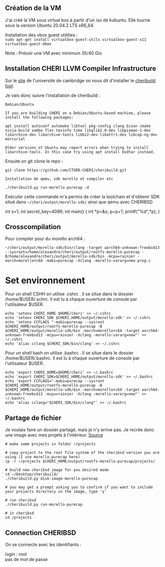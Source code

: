 ## Création de la VM

J'ai créé la VM sous virtual box à partir d'un iso de kubuntu. Elle tourne sous la version  Ubuntu 20.04.2 LTS x86_64.

Installation des vbox guest utilities :   
```sudo apt-get install virtualbox-guest-utils virtualbox-guest-x11 virtualbox-guest-dkms```

Note : Prévoir une VM avec minimum 35/40 Gio

## Installation CHERI LLVM Compiler Infrastructure

Sur le [site](https://www.cl.cam.ac.uk/research/security/ctsrd/cheri/cheri-llvm.html) de l'université de cambridge on nous dit d'installer le [cheribuild tool](https://github.com/CTSRD-CHERI/cheribuild).

Je vais donc suivre l'installation de cheribuild :

```
Debian/Ubuntu

If you are building CHERI on a Debian/Ubuntu-based machine, please install the following packages:

apt install autoconf automake libtool pkg-config clang bison cmake ninja-build samba flex texinfo time libglib2.0-dev libpixman-1-dev libarchive-dev libarchive-tools libbz2-dev libattr1-dev libcap-ng-dev mercurial

Older versions of Ubuntu may report errors when trying to install libarchive-tools. In this case try using apt install bsdtar instead.
```
Ensuite on git clone le repo : 

```git clone https://github.com/CTSRD-CHERI/cheribuild.git```

```
Installation de qemu, sdk morello et compiler etc

./cheribuild.py run-morello-purecap -d
```

Exécuter cette commande m'a permis de créer la toolchain et d'obtenir SDK situé dans ```~/cheri/output/morello-sdk/``` ainsi que qemu avec CHERIBSD

int x=1;
int secret_key=4096;
int main()
{
    int *p=&x;
    p=p+1;
    printf("%d",*p);
}

## Crosscompilation

Pour compiler pour du morello arch64 : 

```
~/cheri/output/morello-sdk/bin/clang -target aarch64-unknown-freebsd13 --sysroot=/home/alexandre/cheri/output/rootfs-morello-purecap -B/home/alexandre/cheri/output/morello-sdk/bin -mcpu=rainier -march=morello+c64 -mabi=purecap -Xclang -morello-vararg=new prog.c
```

# Set environnement

Pour un shell CSHH on utilise .cshrc . Il se situe dans le dossier /home/$USER/.schrc. Il est lu à chaque ouverture de console par l'utilisateur $USER.  
```
echo 'setenv CHERI_HOME $HOME/cheri' >> ~/.cshrc  
echo 'setenv CHERI_SDK $CHERI_HOME/output/morello-sdk' >> ~/.cshrc
echo 'setenv CCFLAGS "-mabi=purecap --sysroot $CHERI_HOME/output/rootfs-morello-purecap -B $CHERI_HOME/output/morello-sdk/bin -march=morello+c64 -target aarch64-unknown-freebsd13 -mcpu=rainier -Xclang -morello-vararg=new"' >> ~/.cshrc 
echo 'alias cclang $CHERI_SDK/bin/clang' >> ~/.cshrc
```
Pour un shell bash on utilise .bashrc . Il se situe dans le dossier /home/$USER/.bashrc. Il est lu à chaque ouverture de console par l'utilisateur $USER.  
```
echo 'export CHERI_HOME=$HOME/cheri' >> ~/.bashrc
echo 'export CHERI_SDK=$CHERI_HOME/output/morello-sdk' >> ~/.bashrc
echo 'export CCFLAGS="-mabi=purecap --sysroot $CHERI_HOME/output/rootfs-morello-purecap -B $CHERI_HOME/output/morello-sdk/bin -march=morello+c64 -target aarch64-unknown-freebsd13 -mcpu=rainier -Xclang -morello-vararg=new"' >> ~/.bashrc
echo 'alias cclang="$CHERI_SDK/bin/clang"' >> ~/.bashrc
```

## Partage de fichier

Je voulais faire un dossier partagé, mais je n'y arrive pas. Je recrée donc une image avec mes projets à l'intérieur.
[Source](https://nsrutherford.gitlab.io/note/cheri/configure/)

```
# make some projects in folder ~/projects

# copy project to the root file system of the cheribsd version you are using (I use morello-purecap here)
cp -r ~/projects $CHERI_HOME/output/rootfs-morello-purecap/projects/
 
# build new cheribsd image for you desired mode
cd ~/Desktop/cheribuild/
./cheribuild.py disk-image-morello-purecap

# you may get a prompt asking you to confirm if you want to include your projects directory in the image, type 'y'

# run cheribsd
./cheribuild.py run-morello-purecap

# in cheribsd
cd /projects
```

## Connection CHERIBSD

On se connecte avec les identifiants :

login : root  
pas de mot de passe